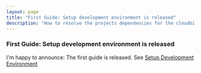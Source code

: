 ```yaml
---
layout: page
title: "First Guide: Setup development environment is released"
description: "How to resolve the projects dependencies for the cloudUi modules"
---
```


### First Guide: Setup development environment is released

I'm happy to announce: The first guide is released. See [Setup Development Environment](../../../guides/setupDevEnvironment.html)
